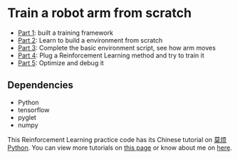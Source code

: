 # Train a robot arm from scratch

* [Part 1](/part1/): built a training framework
* [Part 2](/part2/): Learn to build a environment from scratch
* [Part 3](/part3/): Complete the basic environment script, see how arm moves
* [Part 4](/part4/): Plug a Reinforcement Learning method and try to train it
* [Part 5](/part5/): Optimize and debug it

## Dependencies

* Python
* tensorflow
* pyglet
* numpy

This Reinforcement Learning practice code has its Chinese tutorial on [莫烦Python](https://morvanzhou.github.io/tutorials/machine-learning/ML-practice/RL-build-arm-from-scratch1/).
You can view more tutorials on [this page](https://morvanzhou.github.io/) or know about me on [here](https://morvanzhou.github.io/about/).
